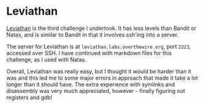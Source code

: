 # Leviathan

[Leviathan](http://overthewire.org/wargames/leviathan/) is the third challenge I undertook. It has less levels than Bandit or Natas, and is similar to Bandit in that it involves ssh'ing into a server.

The server for Leviathan is at `leviathan.labs.overthewire.org`, port `2223`, accessed over SSH. I have continued with markdown files for this challenge, as I used with Natas.

Overall, Leviathan was really easy, but I thought it would be harder than it was and this led me to some major errors in approach that made it take a lot longer than it should have. The extra experience with symlinks and disassembly was very much appreciated, however - finally figuring out registers and gdb!